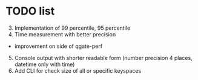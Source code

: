  # TODO list
 

3. Implementation of 99 percentile, 95 percentile
4. Time measurement with better precision
  - improvement on side of qgate-perf
5. Console output with shorter readable form (number precision 
   4 places, datetime only with time)
7. Add CLI for check size of all or specific keyspaces
